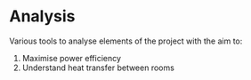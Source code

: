 # Analysis

Various tools to analyse elements of the project with the aim to:

1. Maximise power efficiency
2. Understand heat transfer between rooms
